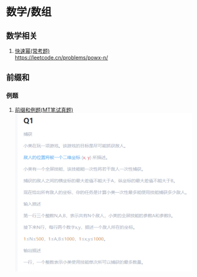 # 数学/数组

## 数学相关
1. [快速幂(常考题)](./myPow.py)  
   https://leetcode.cn/problems/powx-n/

## 前缀和

### 例题  
1. [前缀和例题(MT笔试真题)](./prefixSum.py)  
   ![前缀和例题(MT笔试真题)](./picuture/example.png)